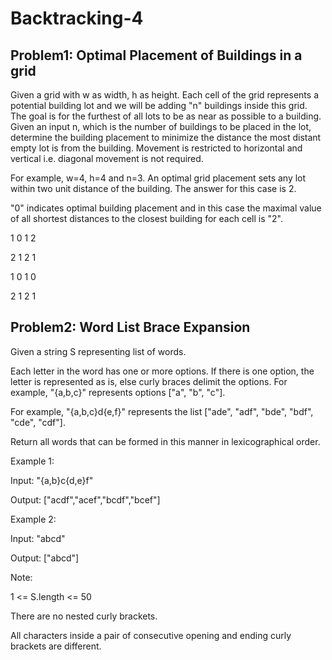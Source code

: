 # Backtracking-4

## Problem1: Optimal Placement of Buildings in a grid

Given a grid with w as width, h as height. Each cell of the grid represents a potential building lot and we will be adding "n" buildings inside this grid. The goal is for the furthest of all lots to be as near as possible to a building. Given an input n, which is the number of buildings to be placed in the lot, determine the building placement to minimize the distance the most distant empty lot is from the building. Movement is restricted to horizontal and vertical i.e. diagonal movement is not required.


For example, w=4, h=4 and n=3. An optimal grid placement sets any lot within two unit distance of the building. The answer for this case is 2.


"0" indicates optimal building placement and in this case the maximal value of all shortest distances to the closest building for each cell is "2".


1 0 1 2

2 1 2 1

1 0 1 0

2 1 2 1

## Problem2: Word List Brace Expansion 

Given a string S representing list of words.

Each letter in the word has one or more options.  If there is one option, the letter is represented as is, else curly braces delimit the options.  For example, "{a,b,c}" represents options ["a", "b", "c"].

For example, "{a,b,c}d{e,f}" represents the list ["ade", "adf", "bde", "bdf", "cde", "cdf"].

Return all words that can be formed in this manner in lexicographical order.

 

Example 1:

Input: "{a,b}c{d,e}f"

Output: ["acdf","acef","bcdf","bcef"]

Example 2:

Input: "abcd"

Output: ["abcd"]
 

Note:

1 <= S.length <= 50

There are no nested curly brackets.

All characters inside a pair of consecutive opening and ending curly brackets are different.
